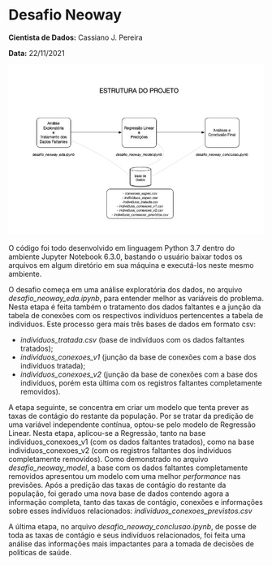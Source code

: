 # Desafio Neoway

<p><b>Cientista de Dados:</b> Cassiano J. Pereira</p>
<p><b>Data:</b> 22/11/2021</p>

![Estrutura do Projeto](estrutura.jpg?raw=true "Estrutura do Projeto")

O código foi todo desenvolvido em linguagem Python 3.7 dentro do ambiente Jupyter Notebook 6.3.0, bastando o usuário baixar todos os arquivos em algum diretório em sua máquina e executá-los neste mesmo ambiente.

O desafio começa em uma análise exploratória dos dados, no arquivo *desafio_neoway_eda.ipynb*, para entender melhor as variáveis do problema.
Nesta etapa é feita também o tratamento dos dados faltantes e a junção da tabela de conexões com os respectivos indivíduos pertencentes a tabela de individuos.
Este processo gera mais três bases de dados em formato csv: 
* *individuos_tratada.csv* (base de indivíduos com os dados faltantes tratados);
* *individuos_conexoes_v1* (junção da base de conexões com a base dos indivíduos tratada);
* *individuos_conexoes_v2* (junção da base de conexões com a base dos indivíduos, porém esta última com os registros faltantes completamente removidos).

A etapa seguinte, se concentra em criar um modelo que tenta prever as taxas de contágio do restante da população. Por se tratar da predição de uma variável independente contínua, optou-se pelo modelo de Regressão Linear. Nesta etapa, aplicou-se a Regressão, tanto na base individuos_conexoes_v1 (com os dados faltantes tratados), como na base individuos_conexoes_v2 (com os registros faltantes dos individuos completamente removidos). Como demonstrado no arquivo *desafio_neoway_model*, a base com os dados faltantes completamente removidos apresentou um modelo com uma melhor *performance* nas previsões. Após a predição das taxas de contágio do restante da população, foi gerado uma nova base de dados contendo agora a informação completa, tanto das taxas de contágio, conexões e informações sobre esses indivíduos relacionados: *individuos_conexoes_previstos.csv*

A última etapa, no arquivo *desafio_neoway_conclusao.ipynb*, de posse de toda as taxas de contágio e seus indivíduos relacionados, foi feita uma análise das informações mais impactantes para a tomada de decisões de políticas de saúde.
 